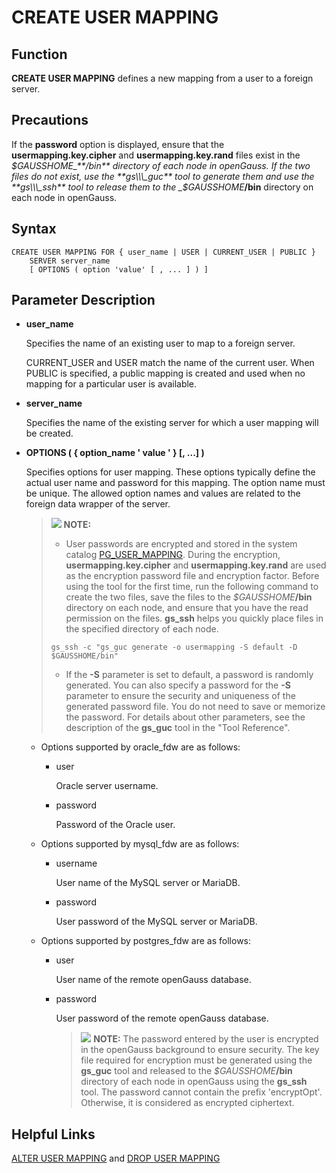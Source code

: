 # CREATE USER MAPPING<a name="EN-US_TOPIC_0289899891"></a>

## Function<a name="en-us_topic_0283136906_section55185111610"></a>

**CREATE USER MAPPING**  defines a new mapping from a user to a foreign server.

## Precautions<a name="section720610212575"></a>

If the  **password**  option is displayed, ensure that the  **usermapping.key.cipher**  and  **usermapping.key.rand**  files exist in the  _$GAUSSHOME_**/bin**  directory of each node in openGauss. If the two files do not exist, use the  **gs\\\_guc**  tool to generate them and use the  **gs\\\_ssh**  tool to release them to the  _$GAUSSHOME_**/bin**  directory on each node in openGauss.

## Syntax<a name="en-us_topic_0283136906_section109016567611"></a>

```
CREATE USER MAPPING FOR { user_name | USER | CURRENT_USER | PUBLIC }
    SERVER server_name
    [ OPTIONS ( option 'value' [ , ... ] ) ]
```

## Parameter Description<a name="en-us_topic_0283136906_section92521051372"></a>

-   **user\_name**

    Specifies the name of an existing user to map to a foreign server.

    CURRENT\_USER and USER match the name of the current user. When PUBLIC is specified, a public mapping is created and used when no mapping for a particular user is available.

-   **server\_name**

    Specifies the name of the existing server for which a user mapping will be created.

-   **OPTIONS \(  \{ option\_name ' value '  \}  \[, ...\] \)**

    Specifies options for user mapping. These options typically define the actual user name and password for this mapping. The option name must be unique. The allowed option names and values are related to the foreign data wrapper of the server.

    >![](public_sys-resources/icon-note.gif) **NOTE:** 
    >-   User passwords are encrypted and stored in the system catalog  [PG\_USER\_MAPPING](../DatabaseReference/pg_user_mapping.md). During the encryption,  **usermapping.key.cipher**  and  **usermapping.key.rand**  are used as the encryption password file and encryption factor. Before using the tool for the first time, run the following command to create the two files, save the files to the  _$GAUSSHOME_**/bin**  directory on each node, and ensure that you have the read permission on the files.  **gs\_ssh**  helps you quickly place files in the specified directory of each node.
    >    ```
    >    gs_ssh -c "gs_guc generate -o usermapping -S default -D $GAUSSHOME/bin"
    >    ```
    >-   If the  **-S**  parameter is set to default, a password is randomly generated. You can also specify a password for the  **-S**  parameter to ensure the security and uniqueness of the generated password file. You do not need to save or memorize the password. For details about other parameters, see the description of the  **gs\_guc**  tool in the "Tool Reference".

    -   Options supported by oracle\_fdw are as follows:
        -   user

            Oracle server username.

        -   password

            Password of the Oracle user.

    -   Options supported by mysql\_fdw are as follows:
        -   username

            User name of the MySQL server or MariaDB.

        -   password

            User password of the MySQL server or MariaDB.

    -   Options supported by postgres\_fdw are as follows:
        -   user

            User name of the remote openGauss database.

        -   password

            User password of the remote openGauss database.

            >![](public_sys-resources/icon-note.gif) **NOTE:** 
            >The password entered by the user is encrypted in the openGauss background to ensure security. The key file required for encryption must be generated using the  **gs\_guc**  tool and released to the  _$GAUSSHOME_**/bin**  directory of each node in openGauss using the  **gs\_ssh**  tool. The password cannot contain the prefix 'encryptOpt'. Otherwise, it is considered as encrypted ciphertext.




## Helpful Links<a name="en-us_topic_0283136906_section1513111133713"></a>

[ALTER USER MAPPING](alter-user-mapping.md)  and  [DROP USER MAPPING](drop-user-mapping.md)

